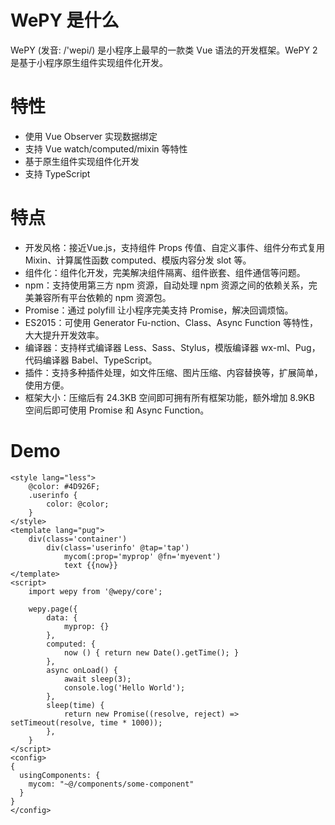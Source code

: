 # WePY 是什么

WePY (发音: /'wepi/) 是小程序上最早的一款类 Vue 语法的开发框架。WePY 2 是基于小程序原生组件实现组件化开发。

# 特性
- 使用 Vue Observer 实现数据绑定
- 支持 Vue watch/computed/mixin 等特性
- 基于原生组件实现组件化开发
- 支持 TypeScript

# 特点
- 开发风格：接近Vue.js，支持组件 Props 传值、自定义事件、组件分布式复用 Mixin、计算属性函数 computed、模版内容分发 slot 等。
- 组件化：组件化开发，完美解决组件隔离、组件嵌套、组件通信等问题。
- npm：支持使用第三方 npm 资源，自动处理 npm 资源之间的依赖关系，完美兼容所有平台依赖的 npm 资源包。
- Promise：通过 polyfill 让小程序完美支持 Promise，解决回调烦恼。
- ES2015：可使用 Generator Fu-nction、Class、Async Function 等特性，大大提升开发效率。
- 编译器：支持样式编译器 Less、Sass、Stylus，模版编译器 wx-ml、Pug，代码编译器 Babel、TypeScript。
- 插件：支持多种插件处理，如文件压缩、图片压缩、内容替换等，扩展简单，使用方便。
- 框架大小：压缩后有 24.3KB 空间即可拥有所有框架功能，额外增加 8.9KB 空间后即可使用 Promise 和 Async Function。

# Demo
```
<style lang="less">
    @color: #4D926F;
    .userinfo {
        color: @color;
    }
</style>
<template lang="pug">
    div(class='container')
        div(class='userinfo' @tap='tap')
            mycom(:prop='myprop' @fn='myevent')
            text {{now}}
</template>
<script>
    import wepy from '@wepy/core';

    wepy.page({
        data: {
            myprop: {}
        },
        computed: {
            now () { return new Date().getTime(); }
        },
        async onLoad() {
            await sleep(3);
            console.log('Hello World');
        },
        sleep(time) {
            return new Promise((resolve, reject) => setTimeout(resolve, time * 1000));
        },
    }
</script>
<config>
{
  usingComponents: {
    mycom: "~@/components/some-component"
  }
}
</config>
```

